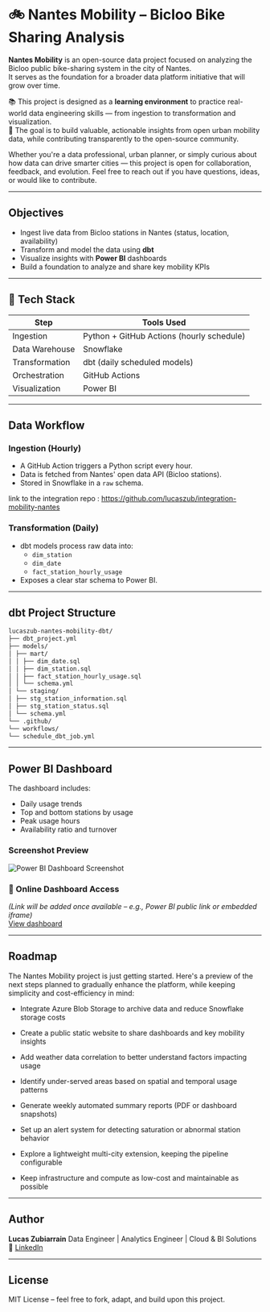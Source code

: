 # 🚲 Nantes Mobility – Bicloo Bike Sharing Analysis

**Nantes Mobility** is an open-source data project focused on analyzing the Bicloo public bike-sharing system in the city of Nantes.  
It serves as the foundation for a broader data platform initiative that will grow over time.

📚 This project is designed as a **learning environment** to practice real-world data engineering skills — from ingestion to transformation and visualization.  
🎯 The goal is to build valuable, actionable insights from open urban mobility data, while contributing transparently to the open-source community.

Whether you're a data professional, urban planner, or simply curious about how data can drive smarter cities — this project is open for collaboration, feedback, and evolution. Feel free to reach out if you have questions, ideas, or would like to contribute.

---

## Objectives

- Ingest live data from Bicloo stations in Nantes (status, location, availability)
- Transform and model the data using **dbt**
- Visualize insights with **Power BI** dashboards
- Build a foundation to analyze and share key mobility KPIs

---

## 🧱 Tech Stack

| Step           | Tools Used                                |
| -------------- | ----------------------------------------- |
| Ingestion      | Python + GitHub Actions (hourly schedule) |
| Data Warehouse | Snowflake                                 |
| Transformation | dbt (daily scheduled models)              |
| Orchestration  | GitHub Actions                            |
| Visualization  | Power BI                                  |

---

## Data Workflow

### Ingestion (Hourly)

- A GitHub Action triggers a Python script every hour.
- Data is fetched from Nantes' open data API (Bicloo stations).
- Stored in Snowflake in a `raw` schema.

link to the integration repo : https://github.com/lucaszub/integration-mobility-nantes

### Transformation (Daily)

- dbt models process raw data into:
  - `dim_station`
  - `dim_date`
  - `fact_station_hourly_usage`
- Exposes a clear star schema to Power BI.

---

## dbt Project Structure

```bash
lucaszub-nantes-mobility-dbt/
├── dbt_project.yml
├── models/
│ ├── mart/
│ │ ├── dim_date.sql
│ │ ├── dim_station.sql
│ │ ├── fact_station_hourly_usage.sql
│ │ └── schema.yml
│ └── staging/
│ ├── stg_station_information.sql
│ ├── stg_station_status.sql
│ └── schema.yml
└── .github/
└── workflows/
└── schedule_dbt_job.yml
```

---

## Power BI Dashboard

The dashboard includes:

- Daily usage trends
- Top and bottom stations by usage
- Peak usage hours
- Availability ratio and turnover

### Screenshot Preview

![Power BI Dashboard Screenshot](./powerbi/dashboard-preview.png)

### 🔗 Online Dashboard Access

_(Link will be added once available – e.g., Power BI public link or embedded iframe)_  
[View dashboard](#)

---

## Roadmap

The Nantes Mobility project is just getting started. Here's a preview of the next steps planned to gradually enhance the platform, while keeping simplicity and cost-efficiency in mind:

- Integrate Azure Blob Storage to archive data and reduce Snowflake storage costs

- Create a public static website to share dashboards and key mobility insights

- Add weather data correlation to better understand factors impacting usage

- Identify under-served areas based on spatial and temporal usage patterns

- Generate weekly automated summary reports (PDF or dashboard snapshots)

- Set up an alert system for detecting saturation or abnormal station behavior

- Explore a lightweight multi-city extension, keeping the pipeline configurable

- Keep infrastructure and compute as low-cost and maintainable as possible

---

## Author

**Lucas Zubiarrain** Data Engineer | Analytics Engineer | Cloud & BI Solutions
📇 [LinkedIn](https://linkedin.com/in/lucaszubiarrain)

---

## License

MIT License – feel free to fork, adapt, and build upon this project.
